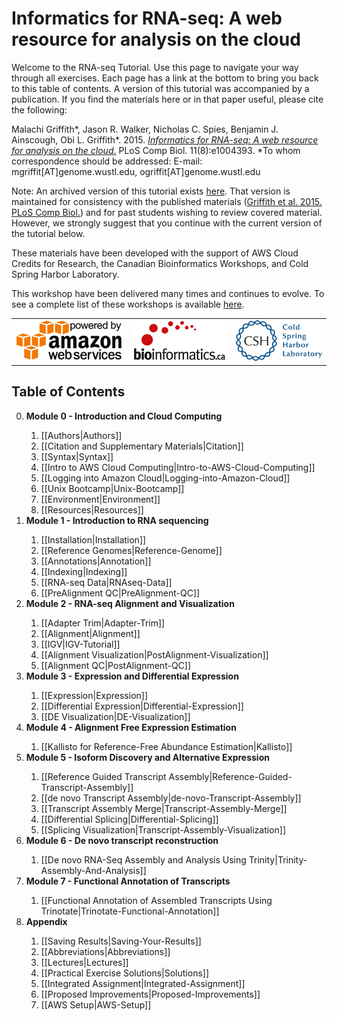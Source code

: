 # Informatics for RNA-seq: A web resource for analysis on the cloud  

Welcome to the RNA-seq Tutorial.  Use this page to navigate your way through all exercises. Each page has a link at the bottom to bring you back to this table of contents. A version of this tutorial was accompanied by a publication.  If you find the materials here or in that paper useful, please cite the following:

Malachi Griffith\*, Jason R. Walker, Nicholas C. Spies, Benjamin J. Ainscough, Obi L. Griffith\*. 2015. [*Informatics for RNA-seq: A web resource for analysis on the cloud*.](http://dx.doi.org/10.1371/journal.pcbi.1004393) PLoS Comp Biol. 11(8):e1004393. \*To whom correspondence should be addressed: E-mail: mgriffit[AT]genome.wustl.edu, ogriffit[AT]genome.wustl.edu

Note: An archived version of this tutorial exists <a href="https://github.com/griffithlab/rnaseq_tutorial_v1/wiki">here</a>. That version is maintained for consistency with the published materials (<a href="http://dx.doi.org/10.1371/journal.pcbi.1004393">Griffith et al. 2015. PLoS Comp Biol.</a>) and for past students wishing to review covered material. However, we strongly suggest that you continue with the current version of the tutorial below.

These materials have been developed with the support of AWS Cloud Credits for Research, the Canadian Bioinformatics Workshops, and Cold Spring Harbor Laboratory.

This workshop have been delivered many times and continues to evolve. To see a complete list of these workshops is available [here](Lectures).

<table>
<tr>
<td><a href="http://aws.amazon.com/what-is-cloud-computing"><img src="Images/aws-powered-by.png" alt="Powered by AWS Cloud Computing"></a></td>
<td><a href="https://bioinformatics.ca/"><img src="Images/bioinformatics_LOGO.jpg" alt="Canadian Bioinformatics Workshops"></a></td>
<td><a href="http://www.cshl.edu/"><img src="Images/Cold_Spring_Harbor_Laboratory_logo.png" alt="Cold Spring Harbor Laboratory"></a></td>
</tr>
</table>

## Table of Contents
<ol start="0">
  <li><strong>Module 0 - Introduction and Cloud Computing</strong></li>
  <ol start="i">
    <li>[[Authors|Authors]]</li>
    <li>[[Citation and Supplementary Materials|Citation]]</li>
    <li>[[Syntax|Syntax]]</li>
    <li>[[Intro to AWS Cloud Computing|Intro-to-AWS-Cloud-Computing]]</li>
    <li>[[Logging into Amazon Cloud|Logging-into-Amazon-Cloud]]</li>
    <li>[[Unix Bootcamp|Unix-Bootcamp]]</li>
    <li>[[Environment|Environment]]</li>
    <li>[[Resources|Resources]]</li>
  </ol>
  <li><strong>Module 1 - Introduction to RNA sequencing</strong></li>
  <ol start="i">
    <li>[[Installation|Installation]]</li>
    <li>[[Reference Genomes|Reference-Genome]]</li>
    <li>[[Annotations|Annotation]]</li>
    <li>[[Indexing|Indexing]]</li>
    <li>[[RNA-seq Data|RNAseq-Data]]</li>
    <li>[[PreAlignment QC|PreAlignment-QC]]</li>
  </ol>
  <li><strong>Module 2 - RNA-seq Alignment and Visualization</strong></li>
  <ol start="i">
    <li>[[Adapter Trim|Adapter-Trim]]</li>
    <li>[[Alignment|Alignment]]</li>
    <li>[[IGV|IGV-Tutorial]]</li>
    <li>[[Alignment Visualization|PostAlignment-Visualization]]</li>
    <li>[[Alignment QC|PostAlignment-QC]]</li>
  </ol>
  <li><strong>Module 3 - Expression and Differential Expression</strong></li>
  <ol start="i">  
    <li>[[Expression|Expression]]</li>
    <li>[[Differential Expression|Differential-Expression]]</li>
    <li>[[DE Visualization|DE-Visualization]]</li>
  </ol>
  <li><strong>Module 4 - Alignment Free Expression Estimation</strong></li>
  <ol start="i">  
    <li>[[Kallisto for Reference-Free Abundance Estimation|Kallisto]]</li>
  </ol>
  <li><strong>Module 5 - Isoform Discovery and Alternative Expression</strong></li>
  <ol start="i">  
    <li>[[Reference Guided Transcript Assembly|Reference-Guided-Transcript-Assembly]]</li>
    <li>[[de novo Transcript Assembly|de-novo-Transcript-Assembly]]</li>
    <li>[[Transcript Assembly Merge|Transcript-Assembly-Merge]]</li>
    <li>[[Differential Splicing|Differential-Splicing]]</li>
    <li>[[Splicing Visualization|Transcript-Assembly-Visualization]]</li>
  </ol>
  <li><strong>Module 6 - De novo transcript reconstruction</strong></li>
  <ol start="i">  
    <li>[[De novo RNA-Seq Assembly and Analysis Using Trinity|Trinity-Assembly-And-Analysis]]</li>
  </ol>
  <li><strong>Module 7 - Functional Annotation of Transcripts</strong></li>
  <ol start="i">  
    <li>[[Functional Annotation of Assembled Transcripts Using Trinotate|Trinotate-Functional-Annotation]]</li>
  </ol>
  <li><strong>Appendix</strong></li>
  <ol start="i">  
    <li>[[Saving Results|Saving-Your-Results]]</li>
    <li>[[Abbreviations|Abbreviations]]</li>
    <li>[[Lectures|Lectures]]</li>
    <li>[[Practical Exercise Solutions|Solutions]]</li>
    <li>[[Integrated Assignment|Integrated-Assignment]]</li>
    <li>[[Proposed Improvements|Proposed-Improvements]]</li>
    <li>[[AWS Setup|AWS-Setup]]</li>
  </ol>
</ol>
